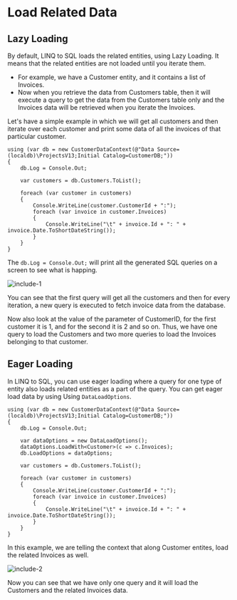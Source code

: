 # Load Related Data

## Lazy Loading

By default, LINQ to SQL loads the related entities, using Lazy Loading. It means that the related entities are not loaded until you iterate them. 

 - For example, we have a Customer entity, and it contains a list of Invoices. 
 - Now when you retrieve the data from Customers table, then it will execute a query to get the data from the Customers table only and the Invoices data will be retrieved when you iterate the Invoices.  

Let's have a simple example in which we will get all customers and then iterate over each customer and print some data of all the invoices of that particular customer. 

```charp
using (var db = new CustomerDataContext(@"Data Source=(localdb)\ProjectsV13;Initial Catalog=CustomerDB;"))
{
    db.Log = Console.Out;

    var customers = db.Customers.ToList();

    foreach (var customer in customers)
    {
        Console.WriteLine(customer.CustomerId + ":");
        foreach (var invoice in customer.Invoices)
        {
            Console.WriteLine("\t" + invoice.Id + ": " + invoice.Date.ToShortDateString());
        }
    }
}
```

The `db.Log = Console.Out;` will print all the generated SQL queries on a screen to see what is happing.

<img src="https://raw.githubusercontent.com/zzzprojects/LinqToSql-Tutorial/master/docs/images/include1.png" alt="include-1">


You can see that the first query will get all the customers and then for every iteration, a new query is executed to fetch invoice data from the database.

Now also look at the value of the parameter of CustomerID, for the first customer it is 1, and for the second it is 2 and so on. Thus, we have one query to load the Customers and two more queries to load the Invoices belonging to that customer.

## Eager Loading

In LINQ to SQL, you can use eager loading where a query for one type of entity also loads related entities as a part of the query. You can get eager load data by using Using `DataLoadOptions`.

```charp
using (var db = new CustomerDataContext(@"Data Source=(localdb)\ProjectsV13;Initial Catalog=CustomerDB;"))
{
    db.Log = Console.Out;

    var dataOptions = new DataLoadOptions();
    dataOptions.LoadWith<Customer>(c => c.Invoices);
    db.LoadOptions = dataOptions;

    var customers = db.Customers.ToList();

    foreach (var customer in customers)
    {
        Console.WriteLine(customer.CustomerId + ":");
        foreach (var invoice in customer.Invoices)
        {
            Console.WriteLine("\t" + invoice.Id + ": " + invoice.Date.ToShortDateString());
        }
    }
}
```
In this example, we are telling the context that along Customer entites, load the related Invoices as well.

<img src="https://raw.githubusercontent.com/zzzprojects/LinqToSql-Tutorial/master/docs/images/include2.png" alt="include-2">

Now you can see that we have only one query and it will load the Customers and the related Invoices data.
